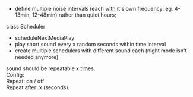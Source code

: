 - define multiple noise intervals (each with it's own frequency: eg. 4-13min, 12-48min) rather than quiet hours;

class Scheduler
- scheduleNextMediaPlay
- play short sound every x random seconds within time interval
- create multiple schedulers with different sound each (night mode isn't needed anymore)  

sound should be repeatable x times.  
Config:  
Repeat: on / off  
Repeat after: x (seconds).  
